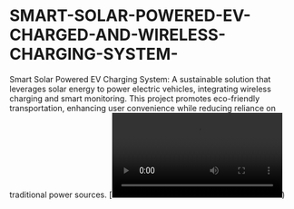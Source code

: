 # SMART-SOLAR-POWERED-EV-CHARGED-AND-WIRELESS-CHARGING-SYSTEM-
Smart Solar Powered EV Charging System: A sustainable solution that leverages solar energy to power electric vehicles, integrating wireless charging and smart monitoring. This project promotes eco-friendly transportation, enhancing user convenience while reducing reliance on traditional power sources.
[![Watch the video](https://rawcdn.githack.com/Dhaneshree11/SMART-SOLAR-POWERED-EV-CHARGED-AND-WIRELESS-CHARGING-SYSTEM-/51babd76603ee5e0568b79a77baf0c0c64103787/SMART%20SOLAR%20POWERED%20EV%20CHARGED%20AND%20WIRELESS%20CHARGING%20SYSTEM_.mp4))


